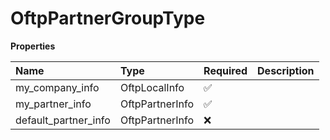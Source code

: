 # OftpPartnerGroupType

**Properties**

| Name                 | Type            | Required | Description |
| :------------------- | :-------------- | :------- | :---------- |
| my_company_info      | OftpLocalInfo   | ✅       |             |
| my_partner_info      | OftpPartnerInfo | ✅       |             |
| default_partner_info | OftpPartnerInfo | ❌       |             |

